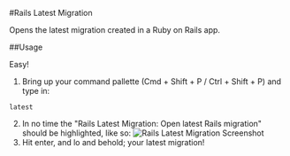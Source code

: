 #Rails Latest Migration

Opens the latest migration created in a Ruby on Rails app.

##Usage

Easy! 

1. Bring up your command pallette (Cmd + Shift + P / Ctrl + Shift + P) and type in:
```
latest
```
2. In no time the "Rails Latest Migration: Open latest Rails migration" should be highlighted, like so:
![Rails Latest Migration Screenshot](https://github.com/alexpls/Rails-Latest-Migration/raw/gh-pages/screenshots/screenshot_1.png)
3. Hit enter, and lo and behold; your latest migration!